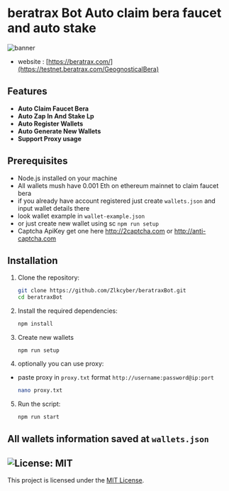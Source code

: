 # beratrax Bot Auto claim bera faucet and auto stake

![banner](image-1.png)
- website : [https://beratrax.com/](https://testnet.beratrax.com/GeognosticalBera)
## Features

- **Auto Claim Faucet Bera**
- **Auto Zap In And Stake Lp**
- **Auto Register Wallets**
- **Auto Generate New Wallets**
- **Support Proxy usage**

## Prerequisites

- Node.js installed on your machine
- All wallets mush have 0.001 Eth on ethereum mainnet to claim faucet bera 
- if you already have account registered just create `wallets.json` and input wallet details there
- look wallet example in `wallet-example.json`
- or just create new wallet using sc `npm run setup`
- Captcha ApiKey get one here http://2captcha.com or http://anti-captcha.com

## Installation

1. Clone the repository:
    ```sh
    git clone https://github.com/Zlkcyber/beratraxBot.git
    cd beratraxBot
    ```

2. Install the required dependencies:
    ```sh
    npm install
    ```
3. Create new wallets
    ```
    npm run setup
    ```
4. optionally you can use proxy: 
- paste proxy in `proxy.txt` format `http://username:password@ip:port` 
    ```sh
    nano proxy.txt
    ```
5. Run the script:
    ```sh
    npm run start
    ```

## All wallets information saved at `wallets.json`


## ![License: MIT](https://img.shields.io/badge/License-MIT-yellow.svg)

This project is licensed under the [MIT License](LICENSE).
